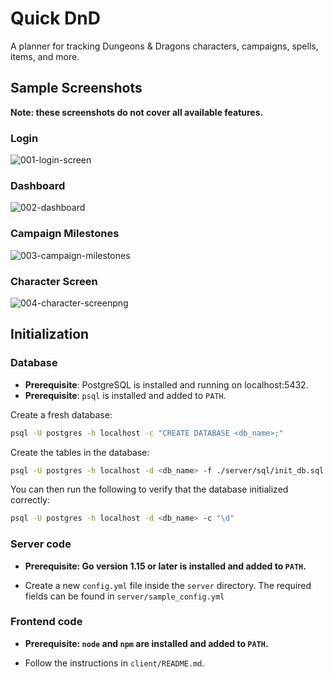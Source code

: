 # Quick DnD
A planner for tracking Dungeons & Dragons characters, campaigns, spells, items, and more.

## Sample Screenshots

**Note: these screenshots do not cover all available features.**

### Login

![001-login-screen](https://user-images.githubusercontent.com/31908183/133004782-31a77ca6-7b8b-41f2-b680-25c2ef80c6bb.png)

### Dashboard

![002-dashboard](https://user-images.githubusercontent.com/31908183/133004787-3c5ed14e-a6e4-444c-bfe5-0c7fb93f9e29.png)


### Campaign Milestones

![003-campaign-milestones](https://user-images.githubusercontent.com/31908183/133004791-bbd24aed-0b39-472b-8e9f-f75bef09e616.png)

### Character Screen

![004-character-screenpng](https://user-images.githubusercontent.com/31908183/133004796-111803b3-1129-4d4a-932f-8ab1513ed434.png)

## Initialization

### Database

* **Prerequisite**: PostgreSQL is installed and running on localhost:5432.
* **Prerequisite**: `psql` is installed and added to `PATH`.

Create a fresh database:

```sh
psql -U postgres -h localhost -c "CREATE DATABASE <db_name>;"
```

Create the tables in the database:

```sh
psql -U postgres -h localhost -d <db_name> -f ./server/sql/init_db.sql
```

You can then run the following to verify that the database initialized correctly:

```sh
psql -U postgres -h localhost -d <db_name> -c "\d"
```

### Server code

* **Prerequisite: Go version 1.15 or later is installed and added to `PATH`.**

* Create a new `config.yml` file inside the `server` directory. The required fields can be found in `server/sample_config.yml`

### Frontend code

* **Prerequisite: `node` and `npm` are installed and added to `PATH`.**

* Follow the instructions in `client/README.md`.
